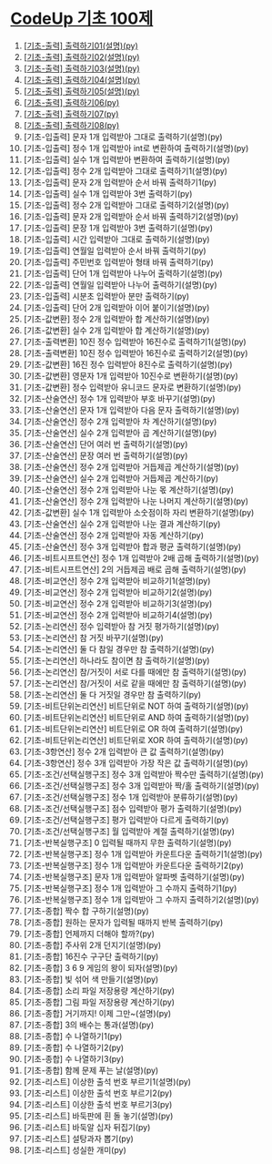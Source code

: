 # [CodeUp 기초 100제](https://codeup.kr/problemset.php?page=21)

01. [[기초-출력] 출력하기01(설명)(py)](https://github.com/hrjin0308/PythonStudy/blob/master/Basic100/Basic01.ipynb)
02. [[기초-출력] 출력하기02(설명)(py)](https://github.com/hrjin0308/PythonStudy/blob/master/Basic100/Basic02.ipynb)
03. [[기초-출력] 출력하기03(설명)(py)](https://github.com/hrjin0308/PythonStudy/blob/master/Basic100/Basic03.ipynb)
04. [[기초-출력] 출력하기04(설명)(py)](https://github.com/hrjin0308/PythonStudy/blob/master/Basic100/Basic04.ipynb)
05. [[기초-출력] 출력하기05(설명)(py)](https://github.com/hrjin0308/PythonStudy/blob/master/Basic100/Basic05.ipynb)
06. [[기초-출력] 출력하기06(py)](https://github.com/hrjin0308/PythonStudy/blob/master/Basic100/Basic06.ipynb)
07. [[기초-출력] 출력하기07(py)](https://github.com/hrjin0308/PythonStudy/blob/master/Basic100/Basic07.ipynb)
08. [[기초-출력] 출력하기08(py)](https://github.com/hrjin0308/PythonStudy/blob/master/Basic100/Basic08.ipynb)
09. [기초-입출력] 문자 1개 입력받아 그대로 출력하기(설명)(py)
10. [기초-입출력] 정수 1개 입력받아 int로 변환하여 출력하기(설명)(py)
11. [기초-입출력] 실수 1개 입력받아 변환하여 출력하기(설명)(py)
12. [기초-입출력] 정수 2개 입력받아 그대로 출력하기1(설명)(py)
13. [기초-입출력] 문자 2개 입력받아 순서 바꿔 출력하기1(py)
14. [기초-입출력] 실수 1개 입력받아 3번 출력하기(py)
15. [기초-입출력] 정수 2개 입력받아 그대로 출력하기2(설명)(py)
16. [기초-입출력] 문자 2개 입력받아 순서 바꿔 출력하기2(설명)(py)
17. [기초-입출력] 문장 1개 입력받아 3번 출력하기(설명)(py)
18. [기초-입출력] 시간 입력받아 그대로 출력하기(설명)(py)
19. [기초-입출력] 연월일 입력받아 순서 바꿔 출력하기(py)
20. [기초-입출력] 주민번호 입력받아 형태 바꿔 출력하기(py)
21. [기초-입출력] 단어 1개 입력받아 나누어 출력하기(설명)(py)
22. [기초-입출력] 연월일 입력받아 나누어 출력하기(설명)(py)
23. [기초-입출력] 시분초 입력받아 분만 출력하기(py)
24. [기초-입출력] 단어 2개 입력받아 이어 붙이기(설명)(py)
25. [기초-값변환] 정수 2개 입력받아 합 계산하기(설명)(py)
26. [기초-값변환] 실수 2개 입력받아 합 계산하기(설명)(py)
27. [기초-출력변환] 10진 정수 입력받아 16진수로 출력하기1(설명)(py)
28. [기초-출력변환] 10진 정수 입력받아 16진수로 출력하기2(설명)(py)
29. [기초-값변환] 16진 정수 입력받아 8진수로 출력하기(설명)(py)
30. [기초-값변환] 영문자 1개 입력받아 10진수로 변환하기(설명)(py)
31. [기초-값변환] 정수 입력받아 유니코드 문자로 변환하기(설명)(py)
32. [기초-산술연산] 정수 1개 입력받아 부호 바꾸기(설명)(py)
33. [기초-산술연산] 문자 1개 입력받아 다음 문자 출력하기(설명)(py)
34. [기초-산술연산] 정수 2개 입력받아 차 계산하기(설명)(py)
35. [기초-산술연산] 실수 2개 입력받아 곱 계산하기(설명)(py)
36. [기초-산술연산] 단어 여러 번 출력하기(설명)(py)
37. [기초-산술연산] 문장 여러 번 출력하기(설명)(py)
38. [기초-산술연산] 정수 2개 입력받아 거듭제곱 계산하기(설명)(py)
39. [기초-산술연산] 실수 2개 입력받아 거듭제곱 계산하기(py)
40. [기초-산술연산] 정수 2개 입력받아 나눈 몫 계산하기(설명)(py)
41. [기초-산술연산] 정수 2개 입력받아 나눈 나머지 계산하기(설명)(py)
42. [기초-값변환] 실수 1개 입력받아 소숫점이하 자리 변환하기(설명)(py)
43. [기초-산술연산] 실수 2개 입력받아 나눈 결과 계산하기(py)
44. [기초-산술연산] 정수 2개 입력받아 자동 계산하기(py)
45. [기초-산술연산] 정수 3개 입력받아 합과 평균 출력하기(설명)(py)
46. [기초-비트시프트연산] 정수 1개 입력받아 2배 곱해 출력하기(설명)(py)
47. [기초-비트시프트연산] 2의 거듭제곱 배로 곱해 출력하기(설명)(py)
48. [기초-비교연산] 정수 2개 입력받아 비교하기1(설명)(py)
49. [기초-비교연산] 정수 2개 입력받아 비교하기2(설명)(py)
50. [기초-비교연산] 정수 2개 입력받아 비교하기3(설명)(py)
51. [기초-비교연산] 정수 2개 입력받아 비교하기4(설명)(py)
52. [기초-논리연산] 정수 입력받아 참 거짓 평가하기(설명)(py)
53. [기초-논리연산] 참 거짓 바꾸기(설명)(py)
54. [기초-논리연산] 둘 다 참일 경우만 참 출력하기(설명)(py)
55. [기초-논리연산] 하나라도 참이면 참 출력하기(설명)(py)
56. [기초-논리연산] 참/거짓이 서로 다를 때에만 참 출력하기(설명)(py)
57. [기초-논리연산] 참/거짓이 서로 같을 때에만 참 출력하기(설명)(py)
58. [기초-논리연산] 둘 다 거짓일 경우만 참 출력하기(py)
59. [기초-비트단위논리연산] 비트단위로 NOT 하여 출력하기(설명)(py)
60. [기초-비트단위논리연산] 비트단위로 AND 하여 출력하기(설명)(py)
61. [기초-비트단위논리연산] 비트단위로 OR 하여 출력하기(설명)(py)
62. [기초-비트단위논리연산] 비트단위로 XOR 하여 출력하기(설명)(py)
63. [기초-3항연산] 정수 2개 입력받아 큰 값 출력하기(설명)(py)
64. [기초-3항연산] 정수 3개 입력받아 가장 작은 값 출력하기(설명)(py)
65. [기초-조건/선택실행구조] 정수 3개 입력받아 짝수만 출력하기(설명)(py)
66. [기초-조건/선택실행구조] 정수 3개 입력받아 짝/홀 출력하기(설명)(py)
67. [기초-조건/선택실행구조] 정수 1개 입력받아 분류하기(설명)(py)
68. [기초-조건/선택실행구조] 점수 입력받아 평가 출력하기(설명)(py)
69. [기초-조건/선택실행구조] 평가 입력받아 다르게 출력하기(py)
70. [기초-조건/선택실행구조] 월 입력받아 계절 출력하기(설명)(py)
71. [기초-반복실행구조] 0 입력될 때까지 무한 출력하기(설명)(py)
72. [기초-반복실행구조] 정수 1개 입력받아 카운트다운 출력하기1(설명)(py)
73. [기초-반복실행구조] 정수 1개 입력받아 카운트다운 출력하기2(py)
74. [기초-반복실행구조] 문자 1개 입력받아 알파벳 출력하기(설명)(py)
75. [기초-반복실행구조] 정수 1개 입력받아 그 수까지 출력하기1(py)
76. [기초-반복실행구조] 정수 1개 입력받아 그 수까지 출력하기2(설명)(py)
77. [기초-종합] 짝수 합 구하기(설명)(py)
78. [기초-종합] 원하는 문자가 입력될 때까지 반복 출력하기(py)
79. [기초-종합] 언제까지 더해야 할까?(py)
80. [기초-종합] 주사위 2개 던지기(설명)(py)
81. [기초-종합] 16진수 구구단 출력하기(py)
82. [기초-종합] 3 6 9 게임의 왕이 되자(설명)(py)
83. [기초-종합] 빛 섞어 색 만들기(설명)(py)
84. [기초-종합] 소리 파일 저장용량 계산하기(py)
85. [기초-종합] 그림 파일 저장용량 계산하기(py)
86. [기초-종합] 거기까지! 이제 그만~(설명)(py)
87. [기초-종합] 3의 배수는 통과(설명)(py)
88. [기초-종합] 수 나열하기1(py)
89. [기초-종합] 수 나열하기2(py)
90. [기초-종합] 수 나열하기3(py)
91. [기초-종합] 함께 문제 푸는 날(설명)(py)
92. [기초-리스트] 이상한 출석 번호 부르기1(설명)(py)
93. [기초-리스트] 이상한 출석 번호 부르기2(py)
94. [기초-리스트] 이상한 출석 번호 부르기3(py)
95. [기초-리스트] 바둑판에 흰 돌 놓기(설명)(py)
96. [기초-리스트] 바둑알 십자 뒤집기(py)
97. [기초-리스트] 설탕과자 뽑기(py)
98. [기초-리스트] 성실한 개미(py)